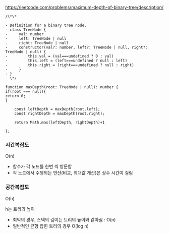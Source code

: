 https://leetcode.com/problems/maximum-depth-of-binary-tree/description/

```tsx
/\*\*

- Definition for a binary tree node.
- class TreeNode {
-     val: number
-     left: TreeNode | null
-     right: TreeNode | null
-     constructor(val?: number, left?: TreeNode | null, right?: TreeNode | null) {
-         this.val = (val===undefined ? 0 : val)
-         this.left = (left===undefined ? null : left)
-         this.right = (right===undefined ? null : right)
-     }
- }
  \*/

function maxDepth(root: TreeNode | null): number {
if(root === null){
return 0;
}

    const leftDepth = maxDepth(root.left);
    const rightDepth = maxDepth(root.right);

    return Math.max(leftDepth, rightDepth)+1

};
```

### 시간복잡도

O(n)

- 함수가 각 노드를 한번 씩 방문함
- 각 노드에서 수행되는 연산(비교, 최대값 계산)은 상수 시간이 걸림

### 공간복잡도

O(h)

h는 트리의 높이

- 최악의 경우, 스택의 깊이는 트리의 높이와 같아짐 : O(n)
- 일반적인 균형 잡힌 트리의 경우 O(log n)
